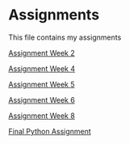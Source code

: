 # Assignments
This file contains my assignments

[Assignment Week 2](http://localhost:8888/notebooks/Assignment_week_2%20(8).ipynb#As-a-rule,-I-really-like-this-line)

[Assignment Week 4](http://localhost:8888/notebooks/Assignment_week_4.ipynb)

[Assignment Week 5](https://github.com/Arjen012/Assignments/blob/master/Assignment_week_5.ipynb)

[Assignment Week 6](https://github.com/Arjen012/Assignments/blob/master/assignment4.ipynb)

[Assignment Week 8](https://github.com/Arjen012/Assignments/blob/master/assignment5.ipynb)

[Final Python Assignment](https://github.com/Arjen012/Assignments/blob/master/Final_Assignment_Python_1_students.ipynb)

